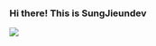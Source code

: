 ### Hi there! This is SungJieundev

<a href="[mailto:sungjieun.dev@gmail.com]" target="_blank"><img src="https://img.shields.io/badge/[Gmail]-[#EA4335]?style=flat-square&logo=[Gmail]&logoColor=white"/></a>
